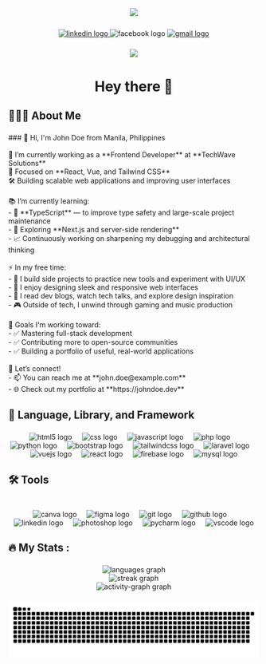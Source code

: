 <div align="center">
  <img height="150" src="https://media.giphy.com/media/M9gbBd9nbDrOTu1Mqx/giphy.gif"  />
</div>

###

<div align="center">
  <a href="https://www.linkedin.com/in/vincent-james-beato-8a2818351/" target="_blank">
    <img src="https://img.shields.io/static/v1?message=LinkedIn&logo=linkedin&label=&color=0077B5&logoColor=white&labelColor=&style=for-the-badge" height="25" alt="linkedin logo"  />
  </a>
  <img src="https://img.shields.io/static/v1?message=Facebook&logo=facebook&label=&color=1877F2&logoColor=white&labelColor=&style=for-the-badge" height="25" alt="facebook logo"  />
  <a href="vheebhee7@gmail.com" target="_blank">
    <img src="https://img.shields.io/static/v1?message=Gmail&logo=gmail&label=&color=D14836&logoColor=white&labelColor=&style=for-the-badge" height="25" alt="gmail logo"  />
  </a>
</div>

###

<div align="center">
  <img src="https://visitor-badge.laobi.icu/badge?page_id=VheeeeeeeeeJhay.VheeeeeeeeeJhay&left_color=burlywood&right_color=coral"  />
</div>

###

<h1 align="center">Hey there 👋</h1>

###

<h2 align="left">👨🏻‍💻  About Me</h2>

###

<p align="left">
### 👋 Hi, I'm John Doe from Manila, Philippines<br><br>🔭 I’m currently working as a **Frontend Developer** at **TechWave Solutions**<br>  💼 Focused on **React, Vue, and Tailwind CSS**<br>  🛠️ Building scalable web applications and improving user interfaces<br><br>📚 I’m currently learning:<br>  - 🎯 **TypeScript** — to improve type safety and large-scale project maintenance<br>  - 📘 Exploring **Next.js and server-side rendering**<br>  - 📈 Continuously working on sharpening my debugging and architectural thinking<br><br>⚡ In my free time:<br>  - 🚀 I build side projects to practice new tools and experiment with UI/UX<br>  - 🎨 I enjoy designing sleek and responsive web interfaces<br>  - 🧠 I read dev blogs, watch tech talks, and explore design inspiration<br>  - 🎮 Outside of tech, I unwind through gaming and music production<br><br>🌱 Goals I'm working toward:<br>  - ✅ Mastering full-stack development<br>  - ✅ Contributing more to open-source communities<br>  - ✅ Building a portfolio of useful, real-world applications<br><br>💬 Let’s connect!<br>  - 📫 You can reach me at **john.doe@example.com**<br>  - 🌐 Check out my portfolio at **https://johndoe.dev**</p>

###

<h2 align="left">🧩 Language, Library, and Framework</h2>

###

<div align="center">
  <img src="https://cdn.jsdelivr.net/gh/devicons/devicon/icons/html5/html5-original.svg" height="40" alt="html5 logo"  />
  <img width="12" />
  <img src="https://cdn.jsdelivr.net/gh/devicons/devicon/icons/css3/css3-original.svg" height="40" alt="css logo"  />
  <img width="12" />
  <img src="https://cdn.jsdelivr.net/gh/devicons/devicon/icons/javascript/javascript-original.svg" height="40" alt="javascript logo"  />
  <img width="12" />
  <img src="https://cdn.jsdelivr.net/gh/devicons/devicon/icons/php/php-original.svg" height="40" alt="php logo"  />
  <img width="12" />
  <img src="https://cdn.jsdelivr.net/gh/devicons/devicon/icons/python/python-original.svg" height="40" alt="python logo"  />
  <img width="12" />
  <img src="https://cdn.jsdelivr.net/gh/devicons/devicon/icons/bootstrap/bootstrap-original.svg" height="40" alt="bootstrap logo"  />
  <img width="12" />
  <img src="https://cdn.jsdelivr.net/gh/devicons/devicon/icons/tailwindcss/tailwindcss-original-wordmark.svg" height="40" alt="tailwindcss logo"  />
  <img width="12" />
  <img src="https://cdn.jsdelivr.net/gh/devicons/devicon/icons/laravel/laravel-original.svg" height="40" alt="laravel logo"  />
  <img width="12" />
  <img src="https://cdn.jsdelivr.net/gh/devicons/devicon/icons/vuejs/vuejs-original.svg" height="40" alt="vuejs logo"  />
  <img width="12" />
  <img src="https://cdn.jsdelivr.net/gh/devicons/devicon/icons/react/react-original.svg" height="40" alt="react logo"  />
  <img width="12" />
  <img src="https://cdn.jsdelivr.net/gh/devicons/devicon/icons/firebase/firebase-plain.svg" height="40" alt="firebase logo"  />
  <img width="12" />
  <img src="https://cdn.jsdelivr.net/gh/devicons/devicon/icons/mysql/mysql-original.svg" height="40" alt="mysql logo"  />
</div>

###

<h2 align="left">🛠 Tools</h2>

###

<br clear="both">

<div align="center">
  <img src="https://cdn.jsdelivr.net/gh/devicons/devicon/icons/canva/canva-original.svg" height="40" alt="canva logo"  />
  <img width="12" />
  <img src="https://cdn.jsdelivr.net/gh/devicons/devicon/icons/figma/figma-original.svg" height="40" alt="figma logo"  />
  <img width="12" />
  <img src="https://cdn.jsdelivr.net/gh/devicons/devicon/icons/git/git-original.svg" height="40" alt="git logo"  />
  <img width="12" />
  <img src="https://cdn.jsdelivr.net/gh/devicons/devicon/icons/github/github-original.svg" height="40" alt="github logo"  />
  <img width="12" />
  <img src="https://cdn.jsdelivr.net/gh/devicons/devicon/icons/linkedin/linkedin-original.svg" height="40" alt="linkedin logo"  />
  <img width="12" />
  <img src="https://cdn.jsdelivr.net/gh/devicons/devicon/icons/photoshop/photoshop-plain.svg" height="40" alt="photoshop logo"  />
  <img width="12" />
  <img src="https://cdn.jsdelivr.net/gh/devicons/devicon/icons/pycharm/pycharm-original.svg" height="40" alt="pycharm logo"  />
  <img width="12" />
  <img src="https://cdn.jsdelivr.net/gh/devicons/devicon/icons/vscode/vscode-original.svg" height="40" alt="vscode logo"  />
</div>

###

<h2 align="left">🔥   My Stats :</h2>

###

<div align="center">
  <img src="https://github-readme-stats.vercel.app/api/top-langs?username=VheeeeeeeeeJhay&locale=en&hide_title=false&layout=compact&card_width=320&langs_count=10&theme=algolia&hide_border=true&order=2" height="200" alt="languages graph" /> <br>
  <img src="https://streak-stats.demolab.com?user=VheeeeeeeeeJhay&locale=en&mode=daily&theme=algolia&hide_border=true&border_radius=5&date_format=M%20j%5B,%20Y%5D&order=3" height="220" alt="streak graph" /> <br>
  <img src="https://github-readme-activity-graph.vercel.app/graph?username=VheeeeeeeeeJhay&theme=chartreuse-dark&color=ffffff&area=true&hide_border=true&hide_title=false" height="150" alt="activity-graph graph"  />
</div>

###

<picture>
  <source media="(prefers-color-scheme: dark)" srcset="https://raw.githubusercontent.com/VheeeeeeeeeJhay/VheeeeeeeeeJhay/output/github-snake-dark.svg" />
  <source media="(prefers-color-scheme: light)" srcset="https://raw.githubusercontent.com/VheeeeeeeeeJhay/VheeeeeeeeeJhay/output/github-snake.svg" />
  <img alt="github-snake" src="https://raw.githubusercontent.com/VheeeeeeeeeJhay/VheeeeeeeeeJhay/output/github-snake.svg" />
</picture>

###
